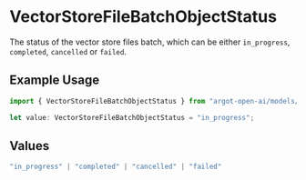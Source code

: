 # VectorStoreFileBatchObjectStatus

The status of the vector store files batch, which can be either `in_progress`, `completed`, `cancelled` or `failed`.

## Example Usage

```typescript
import { VectorStoreFileBatchObjectStatus } from "argot-open-ai/models/components";

let value: VectorStoreFileBatchObjectStatus = "in_progress";
```

## Values

```typescript
"in_progress" | "completed" | "cancelled" | "failed"
```